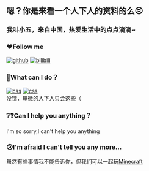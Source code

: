 ## 嗯？你是来看一个人下人的资料的么😣
### 我叫小五，来自中国，热爱生活中的点点滴滴~
### ❤Follow me
<a href="https://github.com/LittleFIve233"><img src="https://img.shields.io/badge/GitHub-black.svg" alt="github"></a>
<a href="https://space.bilibili.com/357635616"><img src="https://img.shields.io/badge/bilibili-pink.svg" alt="bilibili"></a>
### 🤔What can I do？
<a href="https://www.w3school.com.cn/html/index.asp"><img src="https://img.shields.io/badge/HTML-orange.svg" alt="css"></a> 
<a href="https://www.w3school.com.cn/css/index.asp"><img src="https://img.shields.io/badge/CSS-blue.svg" alt="css"></a><br />
没错，卑微的人下人只会这些（
### ❔❓Can I help you anything？
I'm so sorry,I can't help you anything
### 😢I'm afraid I can't tell you any more...
虽然有些事情我不能告诉你，但我们可以一起玩<a href="https://www.minecraft.net">Minecraft</a>
<!--
**FIve201/FIve201** is a ✨ _special_ ✨ repository because its `README.md` (this file) appears on your GitHub profile.

Here are some ideas to get you started:

- 🔭 I’m currently working on ...
- 🌱 I’m currently learning ...
- 👯 I’m looking to collaborate on ...
- 🤔 I’m looking for help with ...
- 💬 Ask me about ...
- 📫 How to reach me: ...
- 😄 Pronouns: ...
- ⚡ Fun fact: ...
-->
